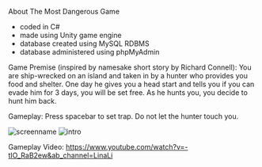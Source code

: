 About The Most Dangerous Game 
- coded in C# 
- made using Unity game engine 
- database created using MySQL RDBMS
- database administered using phpMyAdmin

Game Premise (inspired by namesake short story by Richard Connell):
You are ship-wrecked on an island and taken in by a hunter who provides you food and shelter. One day he gives you a head start and tells you if you can evade him 
for 3 days, you will be set free. As he hunts you, you decide to hunt him back.

Gameplay: 
Press spacebar to set trap. Do not let the hunter touch you.

![screenname](https://user-images.githubusercontent.com/61526855/213593036-831f325a-be44-4f84-8337-3eb711282a9e.PNG)
![intro](https://user-images.githubusercontent.com/61526855/213593122-c8f8beb2-ed86-4379-bf0c-607c59b86027.PNG)

Gameplay Video: https://www.youtube.com/watch?v=-tIO_RaB2ew&ab_channel=LinaLi
